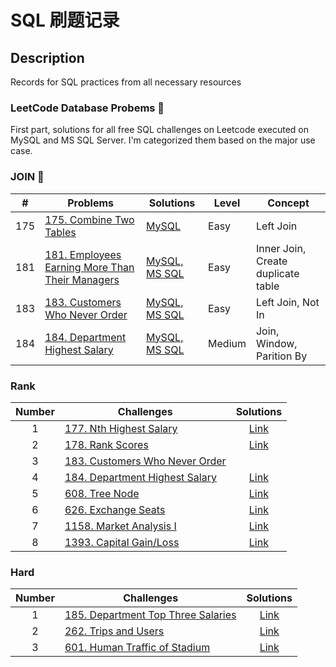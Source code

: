 # SQL 刷题记录

## Description
Records for SQL practices from all necessary resources

### LeetCode Database Probems 🌸
First part, solutions for all free SQL challenges on Leetcode executed on MySQL and MS SQL Server. 
I'm categorized them based on the major use case.

### JOIN 🍊
| \# | Problems | Solutions | Level | Concept |
|----|----------|-----------|------| --------|
| 175 | [175. Combine Two Tables](https://leetcode.com/problems/combine-two-tables/) | [MySQL](./LeetCode/262_Trips_and_Users/README.md) | Easy | Left Join|
| 181 | [181. Employees Earning More Than Their Managers](https://leetcode.com/problems/employees-earning-more-than-their-managers/) | [MySQL, MS SQL](./LeetCode/185_Department_Top_Three_Salaries/README.md) | Easy | Inner Join, Create duplicate table |
| 183 | [183. Customers Who Never Order](https://leetcode.com/problems/customers-who-never-order/)  | [MySQL, MS SQL](./LeetCode/579_Find_Cumulative_Salary_of_an_Employee/README.md) | Easy | Left Join, Not In |
| 184 | [184. Department Highest Salary](https://leetcode.com/problems/department-highest-salary/) | [MySQL, MS SQL](./LeetCode/601_Human_Traffic_of_Stadium/README.md) | Medium | Join, Window, Parition By |



### Rank
| Number| Challenges | Solutions|
| :---:| --- | :---: |
| 1 | [177. Nth Highest Salary](https://leetcode.com/problems/nth-highest-salary/) | [Link](https://github.com/qanhnn12/SQL-Leetcode-Challenge-Solutions/blob/main/Medium/177.Nth-Highest-Salary.sql) |
| 2 | [178. Rank Scores](https://leetcode.com/problems/rank-scores/) | [Link](https://github.com/qanhnn12/SQL-Leetcode-Challenge-Solutions/blob/main/Medium/178.Rank-Scores.sql) | 
| 3 |[183. Customers Who Never Order](https://leetcode.com/problems/customers-who-never-order/)  | |
| 4 | [184. Department Highest Salary](https://leetcode.com/problems/department-highest-salary/) | [Link](https://github.com/qanhnn12/SQL-Leetcode-Challenge-Solutions/blob/main/Medium/184.Department-Highest-Salary.sql)|
| 5 | [608. Tree Node](https://leetcode.com/problems/tree-node/) | [Link](https://github.com/qanhnn12/SQL-Leetcode-Challenge-Solutions/blob/main/Medium/608.Tree-Node.sql) | 
| 6 | [626. Exchange Seats](https://leetcode.com/problems/exchange-seats/) | [Link](https://github.com/qanhnn12/SQL-Leetcode-Challenge-Solutions/blob/main/Medium/626.Exchanges-Seats.sql) | 
| 7 | [1158. Market Analysis I](https://leetcode.com/problems/market-analysis-i/) | [Link](https://github.com/qanhnn12/SQL-Leetcode-Challenge-Solutions/blob/main/Medium/1158.Market-Analysis-I.sql) |
| 8 | [1393. Capital Gain/Loss](https://leetcode.com/problems/capital-gainloss/) | [Link](https://github.com/qanhnn12/SQL-Leetcode-Challenge-Solutions/blob/main/Medium/1393.Capital-Gain-Loss.sql) |

### Hard
| Number| Challenges | Solutions|
| :---:| --- | :---: |
| 1 | [185. Department Top Three Salaries](https://leetcode.com/problems/department-top-three-salaries/) | [Link](https://github.com/qanhnn12/SQL-Leetcode-Challenge-Solutions/blob/main/Hard/185.Department-Top-Three-Salaries.sql)|
| 2 | [262. Trips and Users](https://leetcode.com/problems/trips-and-users/) | [Link](https://github.com/qanhnn12/SQL-Leetcode-Challenge-Solutions/blob/main/Hard/262.Trips-and-Users.sql) | 
| 3 | [601. Human Traffic of Stadium](https://leetcode.com/problems/human-traffic-of-stadium/) | [Link](https://github.com/qanhnn12/SQL-Leetcode-Challenge-Solutions/blob/main/Hard/601.Human-Traffic-of-Stadium.sql) | 
